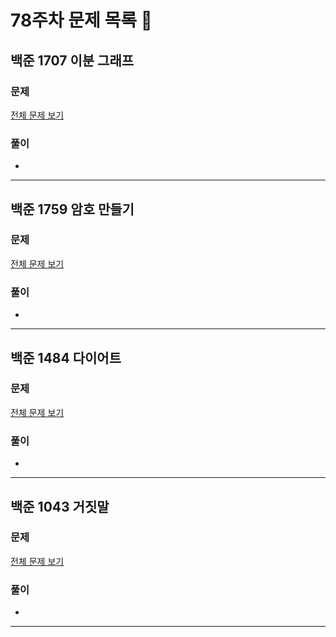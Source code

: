 # 78주차 문제 목록 📝

## 백준 1707 이분 그래프     
### 문제
[전체 문제 보기](https://www.acmicpc.net/problem/1707)    

### 풀이
- 
___

## 백준 1759 암호 만들기
### 문제
[전체 문제 보기](https://www.acmicpc.net/problem/1759)

### 풀이
- 
___

## 백준 1484 다이어트
### 문제
[전체 문제 보기](https://www.acmicpc.net/problem/1484)

### 풀이
- 
___

## 백준 1043 거짓말
### 문제
[전체 문제 보기](https://www.acmicpc.net/problem/1043)

### 풀이
- 
___
